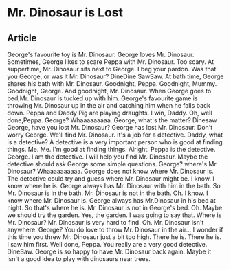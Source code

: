 # Mr. Dinosaur is Lost

## Article

George's favourite toy is Mr. Dinosaur.
George loves Mr. Dinosaur.
Sometimes, George likes to scare Peppa with Mr. Dinosaur.
Too scary.
At suppertime,
Mr. Dinosaur sits next to George.
I beg your pardon.
Was that you George, or was it Mr. Dinosaur?
DineDine SawSaw.
At bath time,
George shares his bath with Mr. Dinosaur.
Goodnight, Peppa.
Goodnight, Mummy.
Goodnight, George.
And goodnight, Mr. Dinosaur.
When George goes to bed,Mr. Dinosaur is tucked up with him.
George's favourite game is throwing Mr. Dinosaur up in the air and catching him when he falls back down.
Peppa and Daddy Pig are playing draughts.
I win, Daddy.
Oh, well done,Peppa.
George?
Whaaaaaaaaa.
George, what's the matter?
Dinesaw
George, have you lost Mr. Dinosaur?
George has lost Mr. Dinosaur.
Don't worry George.
We'll find Mr. Dinosaur.
It's a job for a detective.
Daddy, what is a detective?
A detective is a very important person who is good at finding things.
Me. Me. I'm good at finding things.
Alright. Peppa is the detective.
George. I am the detective.
I will help you find Mr. Dinosaur.
Maybe the detective should ask George some simple questions.
George? where's Mr. Dinosaur?
Whaaaaaaaaaa.
George does not know where Mr. Dinosaur is.
The detective could try and guess where Mr. Dinosaur might be.
I know. I know where he is.
George always has Mr. Dinosaur with him in the bath.
So Mr. Dinosaur is in the bath.
Mr. Dinosaur is not in the bath.
Oh. I know.
I know where Mr. Dinosaur is.
George always has Mr.Dinosaur in his bed at night.
So that's where he is.
Mr. Dinosaur is not in George's bed.
Oh.
Maybe we should try the garden.
Yes, the garden.
I was going to say that.
Where is Mr. Dinosaur?
Mr. Dinosaur is very hard to find.
Oh. Mr. Dinosaur isn't anywhere.
George? You do love to throw Mr. Dinosaur in the air...
I wonder if this time you threw Mr. Dinosaur just a bit too high.
There he is. There he is.
I saw him first.
Well done, Peppa.
You really are a very good detective.
DineSaw.
George is so happy to have Mr. Dinosaur back again.
Maybe it isn't a good idea to play with dinosaurs near trees.

